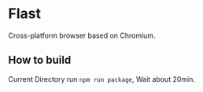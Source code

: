 # Flast
Cross-platform browser based on Chromium.

## How to build
Current Directory run `npm run package`, Wait about 20min.

